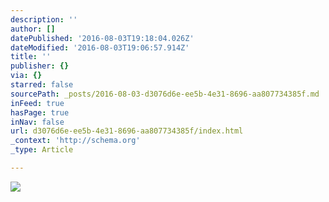 ```yaml
---
description: ''
author: []
datePublished: '2016-08-03T19:18:04.026Z'
dateModified: '2016-08-03T19:06:57.914Z'
title: ''
publisher: {}
via: {}
starred: false
sourcePath: _posts/2016-08-03-d3076d6e-ee5b-4e31-8696-aa807734385f.md
inFeed: true
hasPage: true
inNav: false
url: d3076d6e-ee5b-4e31-8696-aa807734385f/index.html
_context: 'http://schema.org'
_type: Article

---
```

![](https://the-grid-user-content.s3-us-west-2.amazonaws.com/79f8d125-1e7b-46ee-88f9-bbe93d92aed7.png)